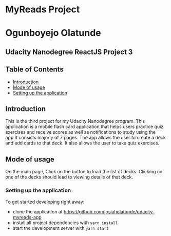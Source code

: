 # MyReads Project

# Ogunboyejo Olatunde 
## Udacity Nanodegree ReactJS Project 3

## Table of Contents

- [Introduction](#introduction)
- [Mode of usage](#mode-of-usage)
- [Setting up the application](#setting-up-the-app)


## Introduction
This is the third project for my Udacity Nanodegree program. This application is a mobile flash card application that helps users practice quiz exercises and receive scores as well as notifications to study using the app.It consists majorly of  7 pages. The app allows the user to create a deck and add cards to that deck. It also allows the user to take quiz exercises.

## Mode of usage
On the main page, Click on the button to load the list of decks. Clicking on one of the decks should lead to viewing details of that deck. 

### Setting up the application

To get started developing right away:
* clone the application at https://github.com/josiaholatunde/udacity-myreads-app
* install all project dependencies with `yarn install`
* start the development server with `yarn start`